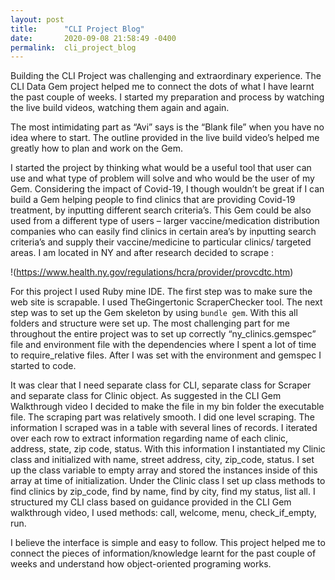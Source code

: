 ```yaml
---
layout: post
title:      "CLI Project Blog"
date:       2020-09-08 21:58:49 -0400
permalink:  cli_project_blog
---
```



Building the CLI Project was challenging and extraordinary experience. The CLI Data Gem project helped me to connect the dots of what I have learnt the past couple of weeks. I started my preparation and process by watching the live build videos, watching them again and again. 


The most intimidating part as “Avi” says is the “Blank file” when you have no idea where to start. The outline provided in the live build video’s helped me greatly how to plan and work on the Gem. 


I started the project by thinking what would be a useful tool that user can use and what type of problem will solve and who would be the user of my Gem. Considering the impact of Covid-19, I though wouldn’t be great if I can build a Gem helping people to find clinics that are providing Covid-19 treatment, by inputting different search criteria’s. This Gem could be also used from a different type of users – larger vaccine/medication distribution companies who can easily find clinics in certain area’s by inputting search criteria’s and supply their vaccine/medicine to particular clinics/ targeted areas. I am located in NY and after research decided to scrape : 

!(https://www.health.ny.gov/regulations/hcra/provider/provcdtc.htm)


For this project I used Ruby mine IDE. The first step was to make sure the web site is scrapable. I used TheGingertonic ScraperChecker tool.  The next step was to set up the Gem skeleton by using `bundle gem`. With this all folders and structure were set up. The most challenging part for me throughout the entire project was to set up correctly “ny_clinics.gemspec” file and environment file with the dependencies  where I spent a lot of time to require_relative files.  After I was set with the environment and gemspec I started to code.


It was clear that I need separate class for CLI, separate class for Scraper and separate class for Clinic object. As suggested in the CLI Gem Walkthrough video I decided to make the file in my bin folder the executable file.
The scraping part was relatively smooth. I did one level scraping. The information I scraped was in a table with several lines of records. I iterated over each row to extract information regarding name of each clinic, address, state, zip code, status. With this information I instantiated my Clinic class and initialized with name, street address, city, zip_code, status. I set up the class variable to empty array and stored the instances inside of this array at time of initialization.   Under the Clinic class I set up class methods to find clinics by zip_code, find by name, find by city, find my status, list all.
I structured my CLI class based on guidance provided in the CLI Gem walkthrough video, I used methods: call, welcome, menu, check_if_empty, run.


I believe the interface is simple and easy to follow. This project helped me to connect the pieces of information/knowledge learnt for the past couple of weeks and understand how object-oriented programing works.

